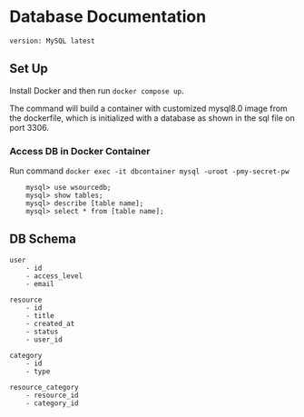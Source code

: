 # Database Documentation

```
version: MySQL latest
```

## Set Up

Install Docker and then run `docker compose up`.

The command will build a container with customized mysql8.0 image from the dockerfile, which is initialized with a database as shown in the sql file on port 3306.

### Access DB in Docker Container

Run command `docker exec -it dbcontainer mysql -uroot -pmy-secret-pw`

```
    mysql> use wsourcedb;
    mysql> show tables;
    mysql> describe [table name];
    mysql> select * from [table name];
```

## DB Schema

```
user
    - id
    - access_level
    - email
```

```
resource
    - id
    - title
    - created_at
    - status
    - user_id
```

```
category
    - id
    - type
```

```
resource_category
    - resource_id
    - category_id
```
